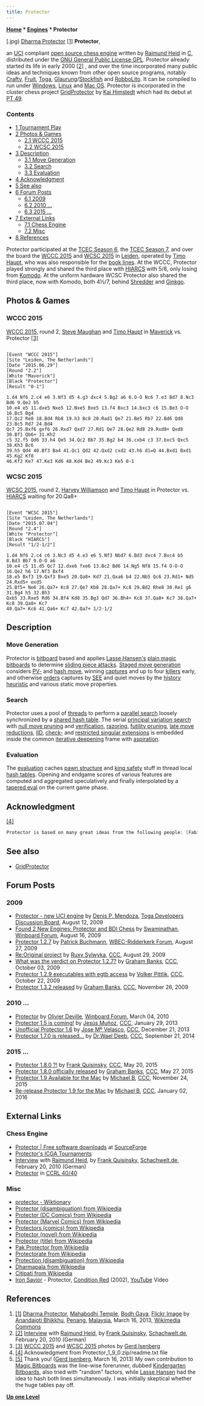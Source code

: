 ```yaml
---
title: Protector
---
```

**[Home](Home "Home") \* [Engines](Engines "Engines") \* Protector**



[.jpg) [Dharma Protector](https://en.wikipedia.org/wiki/Dharmapala) <a id="cite-note-1" href="#cite-ref-1">[1]</a>
**Protector**,  

an [UCI](UCI "UCI") compliant [open source chess engine](Category:Open_Source "Category:Open Source") written by [Raimund Heid](Raimund_Heid "Raimund Heid") in [C](C "C"), distributed under the [GNU General Public License GPL](Free_Software_Foundation#GPL "Free Software Foundation"). Protector already started its life in early 2000 <a id="cite-note-2" href="#cite-ref-2">[2]</a> , and over the time incorporated many public ideas and techniques known from other open source programs, notably [Crafty](Crafty "Crafty"), [Fruit](Fruit "Fruit"), [Toga](Toga "Toga"), [Glaurung](Glaurung "Glaurung")/[Stockfish](Stockfish "Stockfish") and [RobboLito](RobboLito "RobboLito"). It can be compiled to run under [Windows](Windows "Windows"), [Linux](Linux "Linux") and [Mac OS](Mac_OS "Mac OS"). Protector is incorporated in the cluster chess project [GridProtector](GridProtector "GridProtector") by [Kai Himstedt](Kai_Himstedt "Kai Himstedt") which had its debut at [PT 49](PT_49 "PT 49"). 



### Contents


* [1 Tournament Play](#tournament-play)
* [2 Photos & Games](#photos-.26-games)
	+ [2.1 WCCC 2015](#wccc-2015)
	+ [2.2 WCSC 2015](#wcsc-2015)
* [3 Description](#description)
	+ [3.1 Move Generation](#move-generation)
	+ [3.2 Search](#search)
	+ [3.3 Evaluation](#evaluation)
* [4 Acknowledgment](#acknowledgment)
* [5 See also](#see-also)
* [6 Forum Posts](#forum-posts)
	+ [6.1 2009](#2009)
	+ [6.2 2010 ...](#2010-...)
	+ [6.3 2015 ...](#2015-...)
* [7 External Links](#external-links)
	+ [7.1 Chess Engine](#chess-engine)
	+ [7.2 Misc](#misc)
* [8 References](#references)






Protector participated at the [TCEC Season 6](TCEC_Season_6 "TCEC Season 6"), the [TCEC Season 7](TCEC_Season_7 "TCEC Season 7"), and over the board the [WCCC 2015](WCCC_2015 "WCCC 2015") and [WCSC 2015](WCSC_2015 "WCSC 2015") in [Leiden](Leiden_University "Leiden University"), operated by [Timo Haupt](Timo_Haupt "Timo Haupt"), who was also responsible for the [book lines](Opening_Book "Opening Book"). At the WCCC, Protector played strongly and shared the third place with [HIARCS](HIARCS "HIARCS") with 5/8, only losing from [Komodo](Komodo "Komodo"). At the uniform hardware WCSC Protector also shared the third place, now with Komodo, both 4½/7, behind [Shredder](Shredder "Shredder") and [Ginkgo](Ginkgo "Ginkgo"). 



## Photos & Games


### WCCC 2015


 [](WCCC_2015 "WCCC 2015") 
[WCCC 2015](WCCC_2015 "WCCC 2015"), round 2, [Steve Maughan](Steve_Maughan "Steve Maughan") and [Timo Haupt](Timo_Haupt "Timo Haupt") in [Maverick](Maverick "Maverick") vs. Protector <a id="cite-note-3" href="#cite-ref-3">[3]</a>




```

[Event "WCCC 2015"]
[Site "Leiden, The Netherlands"]
[Date "2015.06.29"]
[Round "2.2"]
[White "Maverick"]
[Black "Protector"]
[Result "0-1"]

1.d4 Nf6 2.c4 e6 3.Nf3 d5 4.g3 dxc4 5.Bg2 a6 6.O-O Nc6 7.e3 Bd7 8.Nc3 Bd6 9.Qe2 b5
10.e4 e5 11.dxe5 Nxe5 12.Nxe5 Bxe5 13.f4 Bxc3 14.bxc3 c6 15.Be3 O-O 16.Bc5 Bg4
17.Qc2 Re8 18.Bd4 Rb8 19.h3 Bc8 20.Rad1 Qe7 21.Be5 Rb7 22.Bd6 Qd8 23.Bc5 Rd7 24.Bd4
Qc7 25.Bxf6 gxf6 26.Rxd7 Qxd7 27.Rd1 Qe7 28.Qe2 Rd8 29.Rxd8+ Qxd8 30.Bf1 Qb6+ 31.Kh2
c5 32.f5 Qd6 33.h4 Qe5 34.Qc2 Bb7 35.Bg2 b4 36.cxb4 c3 37.bxc5 Qxc5 38.Kh3 Bc6
39.h5 Qd4 40.Bf3 Ba4 41.Qc1 Qd2 42.Qxd2 cxd2 43.h6 d1=Q 44.Bxd1 Bxd1 45.Kg2 Kf8
46.Kf2 Ke7 47.Ke3 Kd6 48.Kd4 Be2 49.Kc3 Ke5 0-1

```

### WCSC 2015


 [](WCSC_2015 "WCSC 2015") 
[WCSC 2015](WCSC_2015 "WCSC 2015"), round 2, [Harvey Williamson](Harvey_Williamson "Harvey Williamson") and [Timo Haupt](Timo_Haupt "Timo Haupt") in Protector vs. [HIARCS](HIARCS "HIARCS") waiting for 20.Qa8+ 




```

[Event "WCSC 2015"]
[Site "Leiden, The Netherlands"]
[Date "2015.07.04"]
[Round "2.4"]
[White "Protector"]
[Black "HIARCS"]
[Result "1/2-1/2"]

1.d4 Nf6 2.c4 c6 3.Nc3 d5 4.e3 e6 5.Nf3 Nbd7 6.Bd3 dxc4 7.Bxc4 b5 8.Bd3 Bb7 9.O-O a6 
10.e4 c5 11.d5 Qc7 12.dxe6 fxe6 13.Bc2 Bd6 14.Ng5 Nf8 15.f4 O-O-O 16.Qe2 h6 17.Nf3 Bxf4 
18.e5 Bxf3 19.Qxf3 Bxe5 20.Qa8+ Kd7 21.Qxa6 b4 22.Nb5 Qc6 23.Rd1+ Nd5 24.Rxd5+ exd5 
25.Bf5+ Ne6 26.Qa7+ Kc8 27.Qe7 Kb8 28.Qa7+ Kc8 29.Bd2 Rhe8 30.Re1 g6 31.Bg4 h5 32.Bh3 
Qxb5 33.Rxe5 Rd6 34.Bf4 Kd8 35.Bg3 Qd7 36.Bh4+ Kc8 37.Qa8+ Kc7 38.Qa7+ Kc8 39.Qa8+ Kc7 
40.Qa7+ Kc6 41.Qa6+ Kc7 42.Qa7+ 1/2-1/2

```

## Description


### Move Generation


Protector is [bitboard](Bitboards "Bitboards") based and applies [Lasse Hansen's](Lasse_Hansen "Lasse Hansen") [plain magic bitboards](Magic_Bitboards#Plain "Magic Bitboards") to determine [sliding piece attacks](Sliding_Piece_Attacks "Sliding Piece Attacks"). [Staged move generation](Move_Generation#Staged "Move Generation") considers [PV-](PV-Move "PV-Move") and [hash move](Hash_Move "Hash Move"), winning [captures](Captures "Captures") and up to four [killers](Killer_Move "Killer Move") early, and otherwise [orders](Move_Ordering "Move Ordering") captures by [SEE](Static_Exchange_Evaluation "Static Exchange Evaluation") and quiet moves by the [history heuristic](History_Heuristic "History Heuristic") and various static move properties.



### Search


Protector uses a pool of [threads](Thread "Thread") to perform a [parallel search](Parallel_Search "Parallel Search") loosely synchronized by a [shared hash table](Shared_Hash_Table "Shared Hash Table"). The serial [principal variation search](Principal_Variation_Search "Principal Variation Search") with [null move pruning](Null_Move_Pruning "Null Move Pruning") and [verification](Null_Move_Pruning#ZugzwangVerification "Null Move Pruning"), [razoring](Razoring "Razoring"), [futility pruning](Futility_Pruning "Futility Pruning"), [late move reductions](Late_Move_Reductions "Late Move Reductions"), [IID](Internal_Iterative_Deepening "Internal Iterative Deepening"), [check-](Check_Extensions "Check Extensions") and [restricted singular extensions](Singular_Extensions#RestrictedSE "Singular Extensions") is embedded inside the common [iterative deepening](Iterative_Deepening "Iterative Deepening") frame with [aspiration](Aspiration_Windows "Aspiration Windows").



### Evaluation


The [evaluation](Evaluation "Evaluation") caches [pawn structure](Pawn_Hash_Table "Pawn Hash Table") and [king safety](King_Safety "King Safety") stuff in thread local [hash tables](Hash_Table "Hash Table"). Opening and endgame scores of various features are computed and aggregated speculatively and finally interpolated by a [tapered eval](Tapered_Eval "Tapered Eval") on the current game phase.



## Acknowledgment


<a id="cite-note-4" href="#cite-ref-4">[4]</a>




```C++
Protector is based on many great ideas from the following people: [Fabien Letouzey](Fabien_Letouzey "Fabien Letouzey") (pvnodes, [blending of opening and endgame values](Tapered_Eval "Tapered Eval"), eval params), [Thomas Gaksch](Thomas_Gaksch "Thomas Gaksch") ([pvnode extensions](PV_Extensions "PV Extensions"), [extended futility pruning](Futility_Pruning#Extendedfutilitypruning "Futility Pruning"), space attack eval), [Robert Hyatt](Robert_Hyatt "Robert Hyatt") ([consistent hashtable entries](Shared_Hash_Table#Lockless "Shared Hash Table")), [Stefan Meyer-Kahlen](Stefan_Meyer-Kahlen "Stefan Meyer-Kahlen") ([UCI](UCI "UCI")), [Gerd Isenberg](Gerd_Isenberg "Gerd Isenberg") <a id="cite-note-5" href="#cite-ref-5">[5]</a> /[Lasse Hansen](Lasse_Hansen "Lasse Hansen") ([magic bitboards](Magic_Bitboards "Magic Bitboards")), [Marco Costalba](Marco_Costalba "Marco Costalba")/[Tord Romstad](Tord_Romstad "Tord Romstad")/[Joona Kiiski](Joona_Kiiski "Joona Kiiski") ([Glaurung](Glaurung "Glaurung")/[Stockfish](Stockfish "Stockfish") sources), [Igor/Yakov](Ippolit "Ippolit") ([RobboLito](RobboLito "RobboLito") sources), [Andrew Kadatch](Andrew_Kadatch "Andrew Kadatch")/[Eugene Nalimov](Eugene_Nalimov "Eugene Nalimov") ([endgame tablebases](Endgame_Tablebases "Endgame Tablebases")), Frank Rahde (testing) and Wolf Stephan Kappesser (Adaptations for [Mac OS](Mac_OS "Mac OS")). Without their contributions Protector would not be what it is. Thank you so much. 

```

## See also


* [GridProtector](GridProtector "GridProtector")


## Forum Posts


### 2009


* [Protector - new UCI engine](http://www.computerchess.info/tdbb/phpBB3/viewtopic.php?f=9&t=394) by [Denis P. Mendoza](Denis_Mendoza "Denis Mendoza"), [Toga Developers Discussion Board](Computer_Chess_Forums "Computer Chess Forums"), August 12, 2009
* [Found 2 New Engines: Protector and BDI Chess](http://www.open-aurec.com/wbforum/viewtopic.php?f=2&t=50337) by [Swaminathan](Swaminathan_Natarajan "Swaminathan Natarajan"), [Winboard Forum](Computer_Chess_Forums "Computer Chess Forums"), August 16, 2009
* [Protector 1.2.7](http://wbec-ridderkerk.forumotion.com/t398-protector-127) by [Patrick Buchmann](Patrick_Buchmann "Patrick Buchmann"), [WBEC-Ridderkerk Forum](WBEC "WBEC"), August 27, 2009
* [Re:Original project](http://www.talkchess.com/forum/viewtopic.php?t=29581&start=6) by [Ruxy Sylwyka](http://www.talkchess.com/forum/profile.php?mode=viewprofile&u=881), [CCC](CCC "CCC"), August 29, 2009
* [What was the verdict on Protector 1.2.7?](http://www.talkchess.com/forum/viewtopic.php?t=29978) by [Graham Banks](Graham_Banks "Graham Banks"), [CCC](CCC "CCC"), October 03, 2009
* [Protector 1.2.9 executables with egtb access](http://www.talkchess.com/forum/viewtopic.php?t=30271) by [Volker Pittlik](index.php?title=Volker_Pittlik&action=edit&redlink=1 "Volker Pittlik (page does not exist)"), [CCC](CCC "CCC"), October 22, 2009
* [Protector 1.3.2 released](http://www.talkchess.com/forum/viewtopic.php?t=30797) by [Graham Banks](Graham_Banks "Graham Banks"), [CCC](CCC "CCC"), November 26, 2009


### 2010 ...


* [Protector](http://www.open-aurec.com/wbforum/viewtopic.php?f=2&t=50836) by [Olivier Deville](Olivier_Deville "Olivier Deville"), [Winboard Forum](Computer_Chess_Forums "Computer Chess Forums"), March 04, 2010
* [Protector 1.5 is coming!](http://www.talkchess.com/forum/viewtopic.php?t=47037) by [Jesús Muñoz](index.php?title=Jes%C3%BAs_Mu%C3%B1oz&action=edit&redlink=1 "Jesús Muñoz (page does not exist)"), [CCC](CCC "CCC"), January 29, 2013
* [Unofficial Protector 1.6](http://www.talkchess.com/forum/viewtopic.php?t=50583) by [Jose Mº Velasco](Jose_Maria_Velasco "Jose Maria Velasco"), [CCC](CCC "CCC"), December 21, 2013
* [Protector 1.7.0 is released...](http://www.talkchess.com/forum/viewtopic.php?t=53772) by [Dr.Wael Deeb](index.php?title=Dr.Wael_Deeb&action=edit&redlink=1 "Dr.Wael Deeb (page does not exist)"), [CCC](CCC "CCC"), September 21, 2014


### 2015 ...


* [Protector 1.8.0 ?!](http://www.talkchess.com/forum/viewtopic.php?t=56432) by [Frank Quisinsky](Frank_Quisinsky "Frank Quisinsky"), [CCC](CCC "CCC"), May 20, 2015
* [Protector 1.8.0 officially released](http://www.talkchess.com/forum/viewtopic.php?t=56506) by [Graham Banks](Graham_Banks "Graham Banks"), [CCC](CCC "CCC"), May 27, 2015
* [Protector 1.9 Available for the Mac](http://www.talkchess.com/forum/viewtopic.php?t=58343) by [Michael B](Michael_Byrne "Michael Byrne"), [CCC](CCC "CCC"), November 24, 2015
* [Re-release Protector 1.9 for the Mac](http://www.talkchess.com/forum/viewtopic.php?t=58786) by [Michael B](Michael_Byrne "Michael Byrne"), [CCC](CCC "CCC"), January 02, 2016


## External Links


### Chess Engine


* [Protector | Free software downloads](http://sourceforge.net/projects/protector/) at [SourceForge](https://en.wikipedia.org/wiki/SourceForge)
* [Protector's ICGA Tournaments](https://www.game-ai-forum.org/icga-tournaments/program.php?id=803)
* [Interview](http://www.schach-welt.de/schach/computerschach/interviews/raimund-heid) with [Raimund Heid](Raimund_Heid "Raimund Heid"), by [Frank Quisinsky](Frank_Quisinsky "Frank Quisinsky"), [Schachwelt.de](http://www.schach-welt.de/), February 20, 2010 (German)
* [Protector](http://www.computerchess.org.uk/ccrl/4040/cgi/compare_engines.cgi?family=Protector&print=Rating+list&print=Results+table&print=LOS+table&print=Ponder+hit+table&print=Eval+difference+table&print=Comopp+gamenum+table&print=Overlap+table&print=Score+with+common+opponents) in [CCRL 40/40](CCRL "CCRL")


### Misc


* [protector - Wiktionary](http://en.wiktionary.org/wiki/protector)
* [Protector (disambiguation) from Wikipedia](https://en.wikipedia.org/wiki/Protector)
* [Protector (DC Comics) from Wikipedia](https://en.wikipedia.org/wiki/Protector_(DC_Comics))
* [Protector (Marvel Comics) from Wikipedia](https://en.wikipedia.org/wiki/Protector_(Marvel_Comics))
* [Protectors (comics) from Wikipedia](https://en.wikipedia.org/wiki/Protectors_(comics))
* [Protector (novel) from Wikipedia](https://en.wikipedia.org/wiki/Protector_%28novel%29)
* [Protector (title) from Wikipedia](https://en.wikipedia.org/wiki/Protector_(title))
* [Pak Protector from Wikipedia](https://en.wikipedia.org/wiki/Pak_Protector)
* [Protectorate from Wikipedia](https://en.wikipedia.org/wiki/Protectorate)
* [Protection (disambiguation) from Wikipedia](https://en.wikipedia.org/wiki/Protection)
* [Dharmapala from Wikipedia](https://en.wikipedia.org/wiki/Dharmapala)
* [Citipati from Wikipedia](https://en.wikipedia.org/wiki/Citipati_(Buddhism))
* [Iron Savior](https://en.wikipedia.org/wiki/Iron_Savior) - Protector, [Condition Red](https://en.wikipedia.org/wiki/Condition_Red_(Iron_Savior_album)) (2002), [YouTube](https://en.wikipedia.org/wiki/YouTube) Video


 
## References


1. <a id="cite-ref-1" href="#cite-note-1">[1]</a> [Dharma Protector](https://en.wikipedia.org/wiki/Dharmapala), [Mahabodhi Temple](https://en.wikipedia.org/wiki/Mahabodhi_Temple), [Bodh Gaya](https://en.wikipedia.org/wiki/Bodh_Gaya), [Flickr Image](https://www.flickr.com/photos/anandajoti/9228057604/) by [Anandajoti Bhikkhu](https://www.flickr.com/people/64337707@N07), [Penang](https://en.wikipedia.org/wiki/Penang), [Malaysia](https://en.wikipedia.org/wiki/Malaysia), March 16, 2013, [Wikimedia Commons](https://en.wikipedia.org/wiki/Wikimedia_Commons)
2. <a id="cite-ref-2" href="#cite-note-2">[2]</a> [Interview](http://www.schach-welt.de/schach/computerschach/interviews/raimund-heid) with [Raimund Heid](Raimund_Heid "Raimund Heid"), by [Frank Quisinsky](Frank_Quisinsky "Frank Quisinsky"), [Schachwelt.de](http://www.schach-welt.de/), February 20, 2010 (German)
3. <a id="cite-ref-3" href="#cite-note-3">[3]</a> [WCCC 2015](WCCC_2015 "WCCC 2015") and [WCSC 2015](WCSC_2015 "WCSC 2015") photos by [Gerd Isenberg](Gerd_Isenberg "Gerd Isenberg")
4. <a id="cite-ref-4" href="#cite-note-4">[4]</a> Acknowledgment from Protector\_1\_9\_0.zip/readme.txt file
5. <a id="cite-ref-5" href="#cite-note-5">[5]</a> Thank you! ([Gerd Isenberg](Gerd_Isenberg "Gerd Isenberg"), March 16, 2013) My own contribution to [Magic Bitboards](Magic_Bitboards "Magic Bitboards") was the line-wise forerunner, dubbed [Kindergarten Bitboards](Kindergarten_Bitboards "Kindergarten Bitboards"), also tried with "random" factors, while [Lasse Hansen](Lasse_Hansen "Lasse Hansen") had the idea to hash both lines simultaneously. I was initially skeptical whether the huge tables pay off.

**[Up one Level](Engines "Engines")**







 
